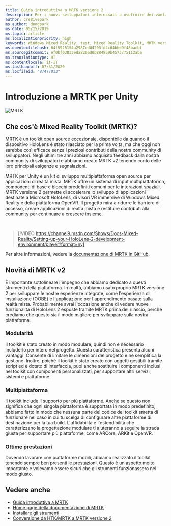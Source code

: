 ```yaml
---
title: Guida introduttiva a MRTK versione 2
description: Per i nuovi sviluppatori interessati a usufruire dei vantaggi offerti da MRTK
author: cre8ivepark
ms.author: dongpark
ms.date: 05/15/2019
ms.topic: article
ms.localizationpriority: high
keywords: Windows Mixed Reality, test, Mixed Reality Toolkit, MRTK versione 2, MRTK, strumenti, SDK, HoloLens, HoloLens 2
ms.openlocfilehash: 64f5925154a2987cd04293fd4c04bbd9f48bacbf
ms.sourcegitcommit: ef0bf03833eda826ed0b884859b4573775112aba
ms.translationtype: HT
ms.contentlocale: it-IT
ms.lasthandoff: 07/31/2020
ms.locfileid: "87477013"
---
```

# <a name="getting-started-with-mrtk-for-unity"></a>Introduzione a MRTK per Unity
![MRTK](images/UX/MRTK_UX_Hero.png)

## <a name="what-is-mixed-reality-toolkit-mrtk"></a>Che cos'è Mixed Reality Toolkit (MRTK)?
MRTK è un toolkit open source eccezionale, disponibile da quando il dispositivo HoloLens è stato rilasciato per la prima volta, ma che oggi non sarebbe così efficace senza i preziosi contributi della nostra community di sviluppatori. Negli ultimi tre anni abbiamo acquisito feedback dalla nostra community di sviluppatori e abbiamo creato MRTK v2 tenendo conto delle loro principali esigenze e segnalazioni.  

MRTK per Unity è un kit di sviluppo multipiattaforma open source per applicazioni di realtà mista. MRTK offre un sistema di input multipiattaforma, componenti di base e blocchi predefiniti comuni per le interazioni spaziali. MRTK versione 2 permette di accelerare lo sviluppo di applicazioni destinate a Microsoft HoloLens, di visori VR immersive di Windows Mixed Reality e della piattaforma OpenVR. Il progetto mira a ridurre le barriere di accesso, creare applicazioni di realtà mista e restituire contributi alla community per continuare a crescere insieme.

<br>

>[!VIDEO https://channel9.msdn.com/Shows/Docs-Mixed-Reality/Setting-up-your-HoloLens-2-development-environment/player?format=ny]

Per altre informazioni, vedere la [documentazione di MRTK in GitHub](https://microsoft.github.io/MixedRealityToolkit-Unity/README.html).

## <a name="new-with-mrtk-v2"></a>Novità di MRTK v2
È importante sottolineare l'impegno che abbiamo dedicato a questi strumenti della piattaforma.  In realtà, abbiamo usato proprio MRTK versione 2 per sviluppare le nostre esperienze integrate, come l'esperienza di installazione (OOBE) e l'applicazione per l'apprendimento basato sulla realtà mista.  Probabilmente avrai l'occasione anche di vedere nuove funzionalità di HoloLens 2 esposte tramite MRTK prima del rilascio, perché crediamo che questo sia il modo migliore per sviluppare sulla nostra piattaforma. 

### <a name="modular"></a>Modularità
Il toolkit è stato creato in modo modulare, quindi non è necessario includerlo per intero nel progetto.  Questa caratteristica presenta alcuni vantaggi.  Consente di limitare le dimensioni del progetto e ne semplifica la gestione.  Inoltre, poiché il toolkit è stato creato con oggetti gestibili tramite script ed è dotato di interfaccia, puoi anche sostituire i componenti inclusi nel toolkit con componenti personalizzati, per supportare altri servizi, sistemi e piattaforme.

### <a name="cross-platform"></a>Multipiattaforma
Il toolkit include il supporto per più piattaforme.  Anche se questo non significa che ogni singola piattaforma è supportata in modo predefinito, abbiamo fatto in modo che nessuna parte del codice del toolkit smetta di funzionare nel caso in cui tu scelga di configurare altre piattaforme di destinazione per la tua build.  L'affidabilità e l'estendibilità che caratterizzano la progettazione modulare ti aiuteranno a seguire la strada giusta per supportare più piattaforme, come ARCore, ARKit e OpenVR.

### <a name="performant"></a>Ottime prestazioni
Dovendo lavorare con piattaforme mobili, abbiamo realizzato il toolkit tenendo sempre ben presenti le prestazioni.  Questo è un aspetto molto importante e volevamo essere sicuri che gli strumenti funzionassero nel modo giusto.

## <a name="see-also"></a>Vedere anche
* [Guida introduttiva a MRTK](https://microsoft.github.io/MixedRealityToolkit-Unity/Documentation/GettingStartedWithTheMRTK.html)
* [Home page della documentazione di MRTK](https://microsoft.github.io/MixedRealityToolkit-Unity/README.html)
* [Installare gli strumenti](install-the-tools.md)
* [Conversione da HTK/MRTK a MRTK versione 2](https://microsoft.github.io/MixedRealityToolkit-Unity/Documentation/HTKToMRTKPortingGuide.html)
